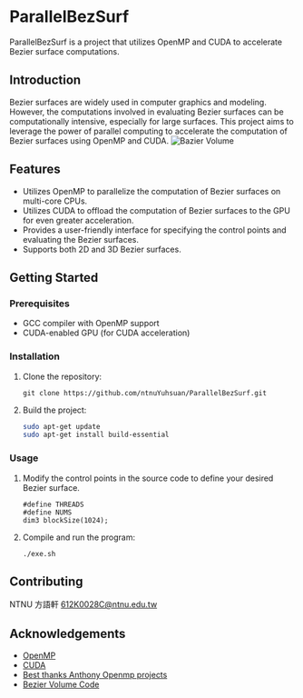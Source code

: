 # ParallelBezSurf

ParallelBezSurf is a project that utilizes OpenMP and CUDA to accelerate Bezier surface computations.

## Introduction

Bezier surfaces are widely used in computer graphics and modeling. However, the computations involved in evaluating Bezier surfaces can be computationally intensive, especially for large surfaces. This project aims to leverage the power of parallel computing to accelerate the computation of Bezier surfaces using OpenMP and CUDA.
![Bazier Volume](https://i.sstatic.net/vu6KW.gif)
## Features

- Utilizes OpenMP to parallelize the computation of Bezier surfaces on multi-core CPUs.
- Utilizes CUDA to offload the computation of Bezier surfaces to the GPU for even greater acceleration.
- Provides a user-friendly interface for specifying the control points and evaluating the Bezier surfaces.
- Supports both 2D and 3D Bezier surfaces.

## Getting Started

### Prerequisites

- GCC compiler with OpenMP support
- CUDA-enabled GPU (for CUDA acceleration)

### Installation

1. Clone the repository:

    ```shell
    git clone https://github.com/ntnuYuhsuan/ParallelBezSurf.git
    ```

2. Build the project:

    ```bash
    sudo apt-get update
    sudo apt-get install build-essential
    ```

### Usage

1. Modify the control points in the source code to define your desired Bezier surface.

    ```
    #define THREADS
    #define NUMS
    dim3 blockSize(1024);
    ```

2. Compile and run the program:

    ```shell
    ./exe.sh
    ```

## Contributing

NTNU 方語軒 612K0028C@ntnu.edu.tw

## Acknowledgements

- [OpenMP](https://www.openmp.org/)
- [CUDA](https://developer.nvidia.com/cuda-zone)
- [Best thanks Anthony Openmp projects](https://github.com/t0nyt93/OpenMP-Projects/tree/master)
- [Bezier Volume Code](https://github.com/t0nyt93/OpenMP-Projects/blob/master/Bezier_Volume/main.cpp)
